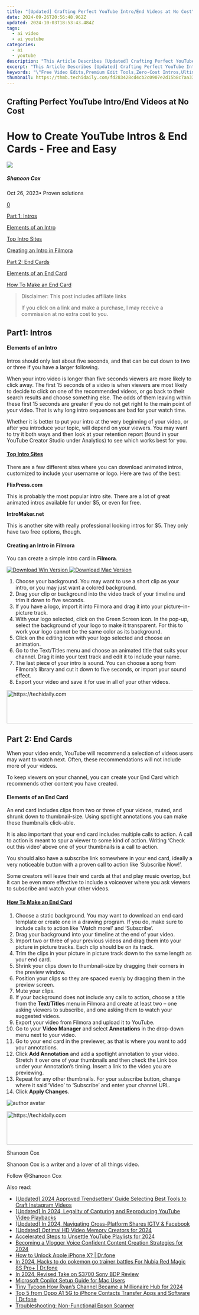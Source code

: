 ```yaml
---
title: "[Updated] Crafting Perfect YouTube Intro/End Videos at No Cost"
date: 2024-09-26T20:56:48.962Z
updated: 2024-10-03T18:53:43.484Z
tags:
  - ai video
  - ai youtube
categories:
  - ai
  - youtube
description: "This Article Describes [Updated] Crafting Perfect YouTube Intro/End Videos at No Cost"
excerpt: "This Article Describes [Updated] Crafting Perfect YouTube Intro/End Videos at No Cost"
keywords: "\"Free Video Edits,Premium Edit Tools,Zero-Cost Intros,Ultimate Video Beginnings,FREE End Credits,Budgeted Video Cuts,Costless Introduction\""
thumbnail: https://thmb.techidaily.com/fd283428cd4cb2c0907e2d15b8c7aa3306b361f3c11c9903f383663675146f0a.jpg
---
```


## Crafting Perfect YouTube Intro/End Videos at No Cost

# How to Create YouTube Intros & End Cards - Free and Easy

![](https://images.wondershare.com/filmora/article-images/shannon-cox.jpg)

##### Shanoon Cox

 Oct 26, 2023• Proven solutions

[0](#commentsBoxSeoTemplate)

[Part 1: Intros](#part1)

[Elements of an Intro](#elements)

[Top Intro Sites](#top)

[Creating an Intro in Filmora](#creating)

[Part 2: End Cards](#part2)

[Elements of an End Card](#element)

[How To Make an End Card](#how-to)

>  Disclaimer: This post includes affiliate links
>
>  If you click on a link and make a purchase, I may receive a commission at no extra cost to you.
>

## Part1: Intros

#### Elements of an Intro

Intros should only last about five seconds, and that can be cut down to two or three if you have a larger following.

When your intro video is longer than five seconds viewers are more likely to click away. The first 15 seconds of a video is when viewers are most likely to decide to click on one of the recommended videos, or go back to their search results and choose something else. The odds of them leaving within these first 15 seconds are greater if you do not get right to the main point of your video. That is why long intro sequences are bad for your watch time.

Whether it is better to put your intro at the very beginning of your video, or after you introduce your topic, will depend on your viewers. You may want to try it both ways and then look at your retention report (found in your YouTube Creator Studio under Analytics) to see which works best for you.

#### [Top Intro Sites](https://tools.techidaily.com/wondershare/filmora/download/)

There are a few different sites where you can download animated intros, customized to include your username or logo. Here are two of the best:

**FlixPress.com**

This is probably the most popular intro site. There are a lot of great animated intros available for under $5, or even for free.

**IntroMaker.net**

This is another site with really professional looking intros for $5\. They only have two free options, though.

#### Creating an Intro in Filmora

You can create a simple intro card in **Filmora**.

[![Download Win Version](https://images.wondershare.com/filmora/guide/download-btn-win.jpg) ](https://tools.techidaily.com/wondershare/filmora/download/) [![Download Mac Version](https://images.wondershare.com/filmora/guide/download-btn-mac.jpg) ](https://tools.techidaily.com/wondershare/filmora/download/)

1. Choose your background. You may want to use a short clip as your intro, or you may just want a colored background.
2. Drag your clip or background into the video track of your timeline and trim it down to five seconds.
3. If you have a logo, import it into Filmora and drag it into your picture-in-picture track.
4. With your logo selected, click on the Green Screen icon. In the pop-up, select the background of your logo to make it transparent. For this to work your logo cannot be the same color as its background.
5. Click on the editing icon with your logo selected and choose an animation.
6. Go to the Text/Titles menu and choose an animated title that suits your channel. Drag it into your text track and edit it to include your name.
7. The last piece of your intro is sound. You can choose a song from Filmora’s library and cut it down to five seconds, or import your sound effect.
8. Export your video and save it for use in all of your other videos.

<!-- affiliate ads begin -->
<a href="https://appsumo.8odi.net/c/5597632/2094421/7443" target="_top" id="2094421">
  <img src="//a.impactradius-go.com/display-ad/7443-2094421" border="0" alt="https://techidaily.com" width="728" height="90"/>
</a>
<img height="0" width="0" src="https://appsumo.8odi.net/i/5597632/2094421/7443" style="position:absolute;visibility:hidden;" border="0" />
<!-- affiliate ads end -->

## Part 2: End Cards

When your video ends, YouTube will recommend a selection of videos users may want to watch next. Often, these recommendations will not include more of your videos.

To keep viewers on your channel, you can create your End Card which recommends other content you have created.

#### Elements of an End Card

An end card includes clips from two or three of your videos, muted, and shrunk down to thumbnail-size. Using spotlight annotations you can make these thumbnails click-able.

It is also important that your end card includes multiple calls to action. A call to action is meant to spur a viewer to some kind of action. Writing ‘Check out this video’ above one of your thumbnails is a call to action.

You should also have a subscribe link somewhere in your end card, ideally a very noticeable button with a proven call to action like ‘Subscribe Now!’.

Some creators will leave their end cards at that and play music overtop, but it can be even more effective to include a voiceover where you ask viewers to subscribe and watch your other videos.

#### [How To Make an End Card](https://tools.techidaily.com/wondershare/filmora/download/)

1. Choose a static background. You may want to download an end card template or create one in a drawing program. If you do, make sure to include calls to action like ‘Watch more!’ and ‘Subscribe’.
2. Drag your background into your timeline at the end of your video.
3. Import two or three of your previous videos and drag them into your picture in picture tracks. Each clip should be on its track.
4. Trim the clips in your picture in picture track down to the same length as your end card.
5. Shrink your clips down to thumbnail-size by dragging their corners in the preview window.
6. Position your clips so they are spaced evenly by dragging them in the preview screen.
7. Mute your clips.
8. If your background does not include any calls to action, choose a title from the **Text/Titles** menu in Filmora and create at least two – one asking viewers to subscribe, and one asking them to watch your suggested videos.
9. Export your video from Filmora and upload it to YouTube.
10. Go to your **Video Manager** and select **Annotations** in the drop-down menu next to your video.
11. Go to your end card in the previewer, as that is where you want to add your annotations.
12. Click **Add Annotation** and add a spotlight annotation to your video. Stretch it over one of your thumbnails and then check the Link box under your Annotation’s timing. Insert a link to the video you are previewing.
13. Repeat for any other thumbnails. For your subscribe button, change where it said ‘Video’ to ‘Subscribe’ and enter your channel URL.
14. Click **Apply Changes**.

![author avatar](https://images.wondershare.com/filmora/article-images/shannon-cox.jpg)

<!-- affiliate ads begin -->
<a href="https://appsumo.8odi.net/c/5597632/2068439/7443" target="_top" id="2068439">
  <img src="//a.impactradius-go.com/display-ad/7443-2068439" border="0" alt="https://techidaily.com" width="728" height="90"/>
</a>
<img height="0" width="0" src="https://appsumo.8odi.net/i/5597632/2068439/7443" style="position:absolute;visibility:hidden;" border="0" />
<!-- affiliate ads end -->

Shanoon Cox

Shanoon Cox is a writer and a lover of all things video.

Follow @Shanoon Cox

<ins class="adsbygoogle"
     style="display:block"
     data-ad-format="autorelaxed"
     data-ad-client="ca-pub-7571918770474297"
     data-ad-slot="1223367746"></ins>

<ins class="adsbygoogle"
     style="display:block"
     data-ad-client="ca-pub-7571918770474297"
     data-ad-slot="8358498916"
     data-ad-format="auto"
     data-full-width-responsive="true"></ins>

<span class="atpl-alsoreadstyle">Also read:</span>
<div><ul>
<li><a href="https://instagram-video-files.techidaily.com/updated-2024-approved-trendsetters-guide-selecting-best-tools-to-craft-instagram-videos/"><u>[Updated] 2024 Approved Trendsetters’ Guide Selecting Best Tools to Craft Instagram Videos</u></a></li>
<li><a href="https://youtube-sure.techidaily.com/ed-in-2024-legality-of-capturing-and-reproducing-youtube-video-playbacks/"><u>[Updated] In 2024, Legality of Capturing and Reproducing YouTube Video Playbacks</u></a></li>
<li><a href="https://instagram-videos.techidaily.com/updated-in-2024-navigating-cross-platform-shares-igtv-and-facebook/"><u>[Updated] In 2024, Navigating Cross-Platform Shares IGTV & Facebook</u></a></li>
<li><a href="https://screen-recording.techidaily.com/updated-optimal-hd-video-memory-creators-for-2024/"><u>[Updated] Optimal HD Video Memory Creators for 2024</u></a></li>
<li><a href="https://youtube-sure.techidaily.com/erated-steps-to-unsettle-youtube-playlists-for-2024/"><u>Accelerated Steps to Unsettle YouTube Playlists for 2024</u></a></li>
<li><a href="https://youtube-sure.techidaily.com/ing-a-vlogger-voice-confident-content-creation-strategies-for-2024/"><u>Becoming a Vlogger Voice Confident Content Creation Strategies for 2024</u></a></li>
<li><a href="https://iphone-unlock.techidaily.com/how-to-unlock-apple-iphone-x-drfone-by-drfone-ios/"><u>How to Unlock Apple iPhone X? | Dr.fone</u></a></li>
<li><a href="https://pokemon-go-android.techidaily.com/in-2024-hacks-to-do-pokemon-go-trainer-battles-for-nubia-red-magic-8s-proplus-drfone-by-drfone-virtual-android/"><u>In 2024, Hacks to do pokemon go trainer battles For Nubia Red Magic 8S Pro+ | Dr.fone</u></a></li>
<li><a href="https://extra-skills.techidaily.com/in-2024-revised-take-on-s3700-sony-bdp-review/"><u>In 2024, Revised Take on S3700 Sony BDP Review</u></a></li>
<li><a href="https://tech-savvy.techidaily.com/microsoft-copilot-setup-guide-for-mac-users/"><u>Microsoft Copilot Setup Guide for Mac Users</u></a></li>
<li><a href="https://youtube-sure.techidaily.com/tycoon-how-ryans-channel-became-a-millionaire-hub-for-2024/"><u>Tiny Tycoon How Ryan’s Channel Became a Millionaire Hub for 2024</u></a></li>
<li><a href="https://android-transfer.techidaily.com/top-5-from-oppo-a1-5g-to-iphone-contacts-transfer-apps-and-software-drfone-by-drfone-transfer-from-android-transfer-from-android/"><u>Top 5 from Oppo A1 5G to iPhone Contacts Transfer Apps and Software | Dr.fone</u></a></li>
<li><a href="https://sound-issues.techidaily.com/troubleshooting-non-functional-epson-scanner/"><u>Troubleshooting: Non-Functional Epson Scanner</u></a></li>
</ul></div>

